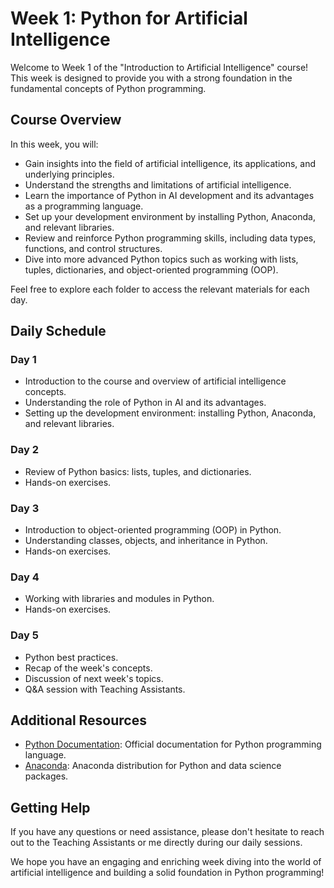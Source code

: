 # Week 1: Python for Artificial Intelligence

Welcome to Week 1 of the "Introduction to Artificial Intelligence" course! This week is designed to provide you with a strong foundation in the fundamental concepts of Python programming.

## Course Overview
In this week, you will:

- Gain insights into the field of artificial intelligence, its applications, and underlying principles.
- Understand the strengths and limitations of artificial intelligence.
- Learn the importance of Python in AI development and its advantages as a programming language.
- Set up your development environment by installing Python, Anaconda, and relevant libraries.
- Review and reinforce Python programming skills, including data types, functions, and control structures.
- Dive into more advanced Python topics such as working with lists, tuples, dictionaries, and object-oriented programming (OOP).

Feel free to explore each folder to access the relevant materials for each day.

## Daily Schedule

### Day 1
- Introduction to the course and overview of artificial intelligence concepts.
- Understanding the role of Python in AI and its advantages.
- Setting up the development environment: installing Python, Anaconda, and relevant libraries.

### Day 2
- Review of Python basics: lists, tuples, and dictionaries.
- Hands-on exercises.

### Day 3
- Introduction to object-oriented programming (OOP) in Python.
- Understanding classes, objects, and inheritance in Python.
- Hands-on exercises.

### Day 4
- Working with libraries and modules in Python.
- Hands-on exercises.

### Day 5
- Python best practices.
- Recap of the week's concepts.
- Discussion of next week's topics.
- Q&A session with Teaching Assistants.

## Additional Resources
- [Python Documentation](https://docs.python.org/): Official documentation for Python programming language.
- [Anaconda](https://www.anaconda.com/): Anaconda distribution for Python and data science packages.

## Getting Help
If you have any questions or need assistance, please don't hesitate to reach out to the Teaching Assistants or me directly during our daily sessions.

We hope you have an engaging and enriching week diving into the world of artificial intelligence and building a solid foundation in Python programming!
